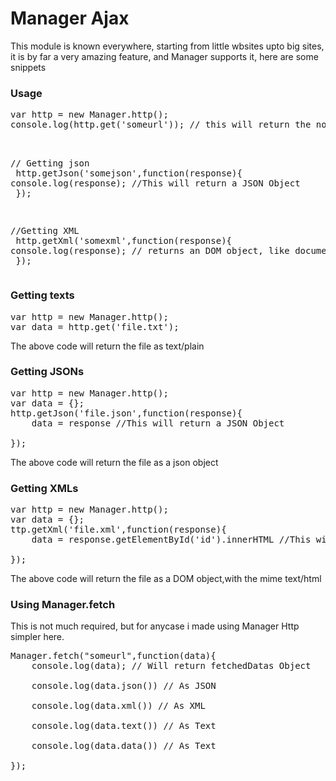 <h1>Manager Ajax</h1>
<p>This module is known everywhere, starting from little wbsites upto big sites, it is by far a very amazing feature, and Manager supports it, here are some snippets</p> 


<h3>Usage</h3>
<pre class="mngr-code jsHigh">
var http = new Manager.http();
console.log(http.get('someurl')); // this will return the normal text<br>

// Getting json <br>
http.getJson('somejson',function(response){
    console.log(response); //This will return a JSON Object<br>
});

//Getting XML <br>
http.getXml('somexml',function(response){
    console.log(response); // returns an DOM object, like document <br>
});
</pre>

<h3>Getting texts</h3>
<pre class="mngr-code jsHigh">
var http = new Manager.http();
var data = http.get('file.txt');
</pre>
<p>The above code will return the file as text/plain</p>

<h3>Getting JSONs</h3>
<pre class="mngr-code jsHigh">
var http = new Manager.http();
var data = {};
http.getJson('file.json',function(response){
    data = response //This will return a JSON Object<br>
});
</pre>
<p>The above code will return the file as a json object</p>

<h3>Getting XMLs</h3>
<pre class="mngr-code jsHigh">
var http = new Manager.http();
var data = {};
ttp.getXml('file.xml',function(response){
    data = response.getElementById('id').innerHTML //This will return a DOM Object<br>
});
</pre>
<p>The above code will return the file as a DOM object,with the mime text/html</p>

<h3>Using Manager.fetch</h3>
<p>This is not much required, but for anycase i made using Manager Http simpler here.</p>
<pre class="mngr-code jsHigh">
Manager.fetch("someurl",function(data){
    console.log(data); // Will return fetchedDatas Object<br>
    console.log(data.json()) // As JSON<br>
    console.log(data.xml()) // As XML<br>
    console.log(data.text()) // As Text<br>
    console.log(data.data()) // As Text<br>
});
</pre>


